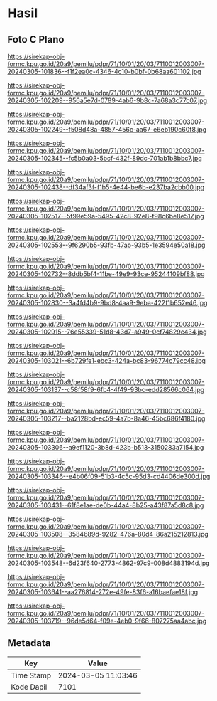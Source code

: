 # Hasil

## Foto C Plano

https://sirekap-obj-formc.kpu.go.id/20a9/pemilu/pdpr/71/10/01/20/03/7110012003007-20240305-101836--f1f2ea0c-4346-4c10-b0bf-0b68aa601102.jpg

https://sirekap-obj-formc.kpu.go.id/20a9/pemilu/pdpr/71/10/01/20/03/7110012003007-20240305-102209--956a5e7d-0789-4ab6-9b8c-7a68a3c77c07.jpg

https://sirekap-obj-formc.kpu.go.id/20a9/pemilu/pdpr/71/10/01/20/03/7110012003007-20240305-102249--f508d48a-4857-456c-aa67-e6eb190c60f8.jpg

https://sirekap-obj-formc.kpu.go.id/20a9/pemilu/pdpr/71/10/01/20/03/7110012003007-20240305-102345--fc5b0a03-5bcf-432f-89dc-701ab1b8bbc7.jpg

https://sirekap-obj-formc.kpu.go.id/20a9/pemilu/pdpr/71/10/01/20/03/7110012003007-20240305-102438--df34af3f-f1b5-4e44-be6b-e237ba2cbb00.jpg

https://sirekap-obj-formc.kpu.go.id/20a9/pemilu/pdpr/71/10/01/20/03/7110012003007-20240305-102517--5f99e59a-5495-42c8-92e8-f98c6be8e517.jpg

https://sirekap-obj-formc.kpu.go.id/20a9/pemilu/pdpr/71/10/01/20/03/7110012003007-20240305-102553--9f6290b5-93fb-47ab-93b5-1e3594e50a18.jpg

https://sirekap-obj-formc.kpu.go.id/20a9/pemilu/pdpr/71/10/01/20/03/7110012003007-20240305-102732--8ddb5bf4-11be-49e9-93ce-95244109bf88.jpg

https://sirekap-obj-formc.kpu.go.id/20a9/pemilu/pdpr/71/10/01/20/03/7110012003007-20240305-102830--3a4fd4b9-9bd8-4aa9-9eba-422f1b652e46.jpg

https://sirekap-obj-formc.kpu.go.id/20a9/pemilu/pdpr/71/10/01/20/03/7110012003007-20240305-102915--76e55339-51d8-43d7-a949-0cf74829c434.jpg

https://sirekap-obj-formc.kpu.go.id/20a9/pemilu/pdpr/71/10/01/20/03/7110012003007-20240305-103021--6b729fe1-ebc3-424a-bc83-96774c79cc48.jpg

https://sirekap-obj-formc.kpu.go.id/20a9/pemilu/pdpr/71/10/01/20/03/7110012003007-20240305-103137--c58f58f9-6fb4-4f49-93bc-edd28566c064.jpg

https://sirekap-obj-formc.kpu.go.id/20a9/pemilu/pdpr/71/10/01/20/03/7110012003007-20240305-103217--ba2128bd-ec59-4a7b-8a46-45bc686f4180.jpg

https://sirekap-obj-formc.kpu.go.id/20a9/pemilu/pdpr/71/10/01/20/03/7110012003007-20240305-103306--a9ef1120-3b8d-423b-b513-3150283a7154.jpg

https://sirekap-obj-formc.kpu.go.id/20a9/pemilu/pdpr/71/10/01/20/03/7110012003007-20240305-103346--e4b06f09-51b3-4c5c-95d3-cd4406de300d.jpg

https://sirekap-obj-formc.kpu.go.id/20a9/pemilu/pdpr/71/10/01/20/03/7110012003007-20240305-103431--61f8e1ae-de0b-44a4-8b25-a43f87a5d8c8.jpg

https://sirekap-obj-formc.kpu.go.id/20a9/pemilu/pdpr/71/10/01/20/03/7110012003007-20240305-103508--3584689d-9282-476a-80d4-86a215212813.jpg

https://sirekap-obj-formc.kpu.go.id/20a9/pemilu/pdpr/71/10/01/20/03/7110012003007-20240305-103548--6d23f640-2773-4862-97c9-008d4883194d.jpg

https://sirekap-obj-formc.kpu.go.id/20a9/pemilu/pdpr/71/10/01/20/03/7110012003007-20240305-103641--aa276814-272e-49fe-83f6-a16baefae18f.jpg

https://sirekap-obj-formc.kpu.go.id/20a9/pemilu/pdpr/71/10/01/20/03/7110012003007-20240305-103719--96de5d64-f09e-4eb0-9f66-807275aa4abc.jpg


## Metadata

| Key        | Value               |
| ---------- | ------------------- |
| Time Stamp | 2024-03-05 11:03:46 |
| Kode Dapil | 7101                |



